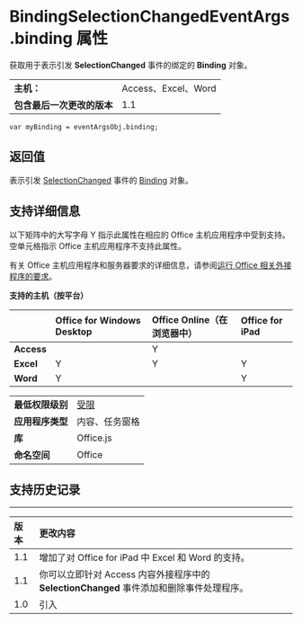 
# BindingSelectionChangedEventArgs.binding 属性
获取用于表示引发  **SelectionChanged** 事件的绑定的 **Binding** 对象。

|||
|:-----|:-----|
|**主机：**|Access、Excel、Word|
|**包含最后一次更改的版本**|1.1|

```
var myBinding = eventArgsObj.binding;
```


## 返回值

表示引发 [SelectionChanged](../../reference/shared/binding.md) 事件的 [Binding](../../reference/shared/binding.bindingselectionchangedevent.md) 对象。


## 支持详细信息


以下矩阵中的大写字母 Y 指示此属性在相应的 Office 主机应用程序中受到支持。空单元格指示 Office 主机应用程序不支持此属性。

有关 Office 主机应用程序和服务器要求的详细信息，请参阅[运行 Office 相关外接程序的要求](../../docs/overview/requirements-for-running-office-add-ins.md)。


**支持的主机（按平台）**


||**Office for Windows Desktop**|**Office Online（在浏览器中）**|**Office for iPad**|
|:-----|:-----|:-----|:-----|
|**Access**||Y||
|**Excel**|Y|Y|Y|
|**Word**|Y||Y|

|||
|:-----|:-----|
|**最低权限级别**|[受限](../../docs/develop/requesting-permissions-for-api-use-in-content-and-task-pane-add-ins.md)|
|**应用程序类型**|内容、任务窗格|
|**库**|Office.js|
|**命名空间**|Office|

## 支持历史记录





****


|**版本**|**更改内容**|
|:-----|:-----|
|1.1|增加了对 Office for iPad 中 Excel 和 Word 的支持。|
|1.1|你可以立即针对 Access 内容外接程序中的 **SelectionChanged** 事件添加和删除事件处理程序。|
|1.0|引入|
